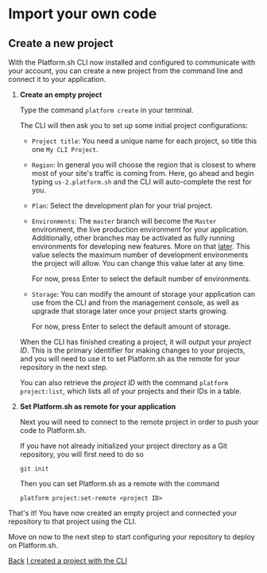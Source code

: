 # Import your own code

## Create a new project

With the Platform.sh CLI now installed and configured to communicate with your account, you can create a new project from the command line and connect it to your application.

<asciinema-player src="/videos/asciinema/project-create.cast" preload=1></asciinema-player>

1. **Create an empty project**

    Type the command `platform create` in your terminal.

    The CLI will then ask you to set up some initial project configurations:

    * `Project title`: You need a unique name for each project, so title this one `My CLI Project`.

    * `Region`: In general you will choose the region that is closest to where most of your site's traffic is coming from. Here, go ahead and begin typing `us-2.platform.sh` and the CLI will auto-complete the rest for you.

    * `Plan`: Select the development plan for your trial project.

    * `Environments`: The `master` branch will become the `Master` environment, the live production environment for your application. Additionally, other branches may be activated as fully running environments for developing new features. More on that [later](/gettingstarted/dev-environments.md). This value selects the maximum number of development environments the project will allow. You can change this value later at any time.

       For now, press Enter to select the default number of environments.

    * `Storage`: You can modify the amount of storage your application can use from the CLI and from the management console, as well as upgrade that storage later once your project starts growing.

       For now, press Enter to select the default amount of storage.

    When the CLI has finished creating a project, it will output your *project ID*. This is the primary identifier for making changes to your projects, and you will need to use it to set Platform.sh as the remote for your repository in the next step.

    You can also retrieve the *project ID* with the command `platform project:list`, which lists all of your projects and their IDs in a table.

2. **Set Platform.sh as remote for your application**

    Next you will need to connect to the remote project in order to push your code to Platform.sh.

    If you have not already initialized your project directory as a Git repository, you will first need to do so
    ```
    git init
    ```

    Then you can set Platform.sh as a remote with the command
    ```
    platform project:set-remote <project ID>
    ```

That's it! You have now created an empty project and connected your repository to that project using the CLI.

Move on now to the next step to start configuring your repository to deploy on Platform.sh.

<div class="buttons">
  <a href="#" class="button-link prev">Back</a>
  <a href="#" class="button-link next">I created a project with the CLI</a>
</div>
